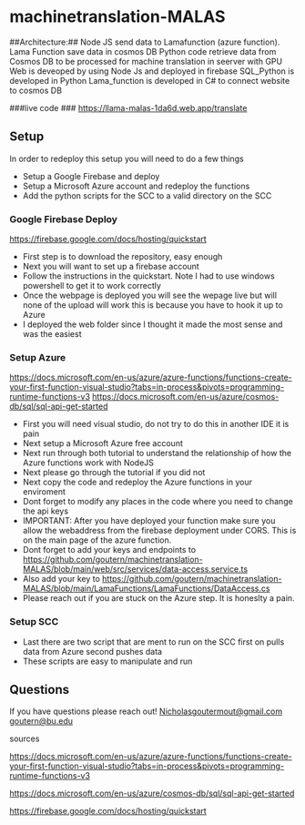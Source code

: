 # machinetranslation-MALAS

##Architecture:##
 Node JS send data to Lamafunction (azure function). Lama Function save data in cosmos DB 
 Python code retrieve data from Cosmos DB to be processed for machine translation in seerver with GPU 
 Web is deveoped by using Node Js and deployed in firebase
 SQL_Python is developed in Python
 Lama_function is developed in C# to connect website to cosmos DB

###live code ###
https://llama-malas-1da6d.web.app/translate

## Setup ##
In order to redeploy this setup you will need to do a few things
* Setup a Google Firebase and deploy
* Setup a Microsoft Azure account and redeploy the functions
* Add the python scripts for the SCC to a valid directory on the SCC

### Google Firebase Deploy ###
https://firebase.google.com/docs/hosting/quickstart

* First step is to download the repository, easy enough
* Next you will want to set up a firebase account
* Follow the instructions in the quickstart. Note I had to use windows powershell to get it to work correctly
* Once the webpage is deployed you will see the wepage live but will none of the upload will work this is because you have to hook it up to Azure
* I deployed the web folder since I thought it made the most sense and was the easiest

### Setup Azure ###
https://docs.microsoft.com/en-us/azure/azure-functions/functions-create-your-first-function-visual-studio?tabs=in-process&pivots=programming-runtime-functions-v3
https://docs.microsoft.com/en-us/azure/cosmos-db/sql/sql-api-get-started

* First you will need visual studio, do not try to do this in another IDE it is pain
* Next setup a Microsoft Azure free account
* Next run through both tutorial to understand the relationship of how the Azure functions work with NodeJS
* Next please go through the tutorial if you did not
* Next copy the code and redeploy the Azure functions in your enviroment
* Dont forget to modify any places in the code where you need to change the api keys
* IMPORTANT: After you have deployed your function make sure you allow the webaddress from the firebase deployment under CORS. This is on the main page of the azure function.
* Dont forget to add your keys and endpoints to https://github.com/goutern/machinetranslation-MALAS/blob/main/web/src/services/data-access.service.ts 
* Also add your key to https://github.com/goutern/machinetranslation-MALAS/blob/main/LamaFunctions/LamaFunctions/DataAccess.cs
* Please reach out if you are stuck on the Azure step. It is honeslty a pain. 

### Setup SCC ###
* Last there are two script that are ment to run on the SCC first on pulls data from Azure second pushes data
* These scripts are easy to manipulate and run

## Questions ##
If you have questions please reach out!
Nicholasgoutermout@gmail.com
goutern@bu.edu

sources 

https://docs.microsoft.com/en-us/azure/azure-functions/functions-create-your-first-function-visual-studio?tabs=in-process&pivots=programming-runtime-functions-v3

https://docs.microsoft.com/en-us/azure/cosmos-db/sql/sql-api-get-started

https://firebase.google.com/docs/hosting/quickstart
